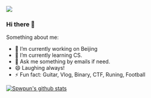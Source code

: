 ![](https://komarev.com/ghpvc/?username=spwpun&color=yellowgreen)
### Hi there 👋

<!--
**spwpun/spwpun** is a ✨ _special_ ✨ repository because its `README.md` (this file) appears on your GitHub profile.-->

Something about me:

- 🔭 I’m currently working on Beijing
- 🌱 I’m currently learning CS.
- 💬 Ask me something by emails if need.
- 😄 Laughing always!
- ⚡ Fun fact: Guitar, Vlog, Binary, CTF, Runing, Football



[![Spwpun's github stats](https://github-readme-stats.vercel.app/api?username=spwpun&show_icons=true&theme=tokyonight)](https://github.com/anuraghazra/github-readme-stats)

